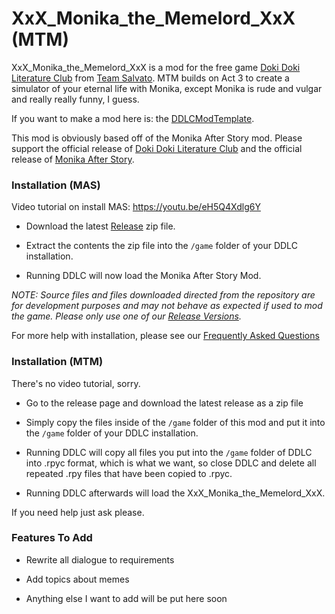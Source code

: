 
# XxX_Monika_the_Memelord_XxX (MTM)
XxX_Monika_the_Memelord_XxX is a mod for the free game [Doki Doki Literature Club](https://www.ddlc.moe) from [Team Salvato](http://teamsalvato.com/). MTM builds on Act 3 to create a simulator of your eternal life with Monika, except Monika is rude and vulgar and really really funny, I guess.

If you want to make a mod here is: the [DDLCModTemplate](https://github.com/therationalpi/DDLCModTemplate).

This mod is obviously based off of the Monika After Story mod. Please support the official release of [Doki Doki Literature Club](https://www.ddlc.moe) and the official release of [Monika After Story](https://github.com/Backdash/MonikaModDev/releases).

### Installation (MAS)

Video tutorial on install MAS: https://youtu.be/eH5Q4Xdlg6Y

* Download the latest [Release](https://github.com/Backdash/MonikaModDev/releases) zip file.

* Extract the contents the zip file into the `/game` folder of your DDLC installation.

* Running DDLC will now load the Monika After Story Mod.

*NOTE: Source files and files downloaded directed from the repository are for development purposes and may not behave as expected if used to mod the game. Please only use one of our [Release Versions](https://github.com/Backdash/MonikaModDev/releases).*

For more help with installation, please see our [Frequently Asked Questions](https://github.com/Monika-After-Story/MonikaModDev/wiki/FAQ)

### Installation (MTM)

There's no video tutorial, sorry.

* Go to the release page and download the latest release as a zip file

* Simply copy the files inside of the `/game` folder of this mod and put it into the `/game` folder of your DDLC installation.

* Running DDLC will copy all files you put into the `/game` folder of DDLC into .rpyc format, which is what we want, so close DDLC and delete all repeated .rpy files that have been copied to .rpyc.

* Running DDLC afterwards will load the XxX_Monika_the_Memelord_XxX.

If you need help just ask please.

### Features To Add

* Rewrite all dialogue to requirements

* Add topics about memes

* Anything else I want to add will be put here soon
